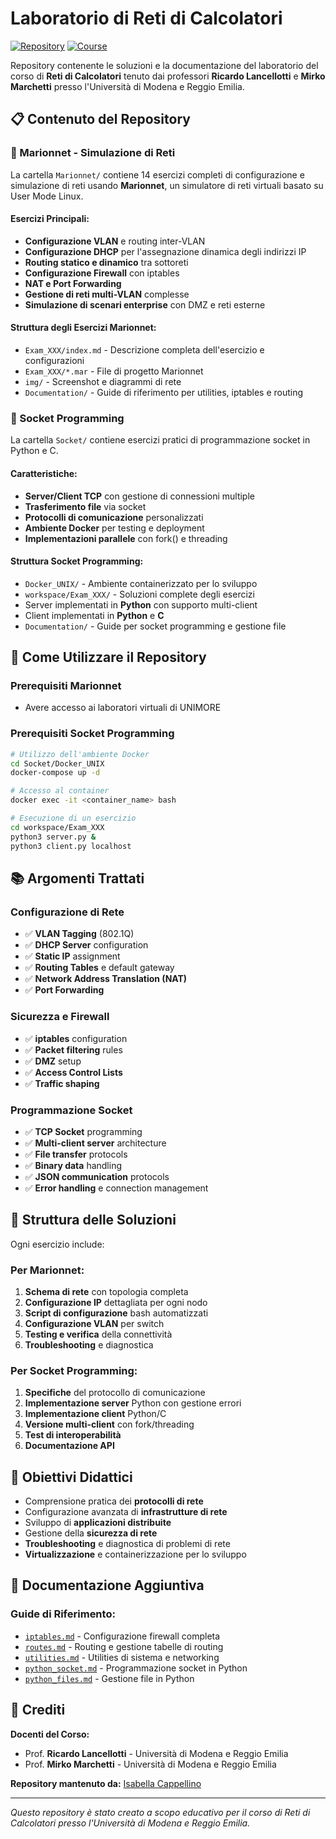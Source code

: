# Laboratorio di Reti di Calcolatori 

[![Repository](https://img.shields.io/badge/Repository-GitHub-blue)](https://github.com/isabella-capp/Reti-Di-Calcolatori)
[![Course](https://img.shields.io/badge/Course-Computer%20Networks%20Lab-green)](https://www.unimore.it)

Repository contenente le soluzioni e la documentazione del laboratorio del corso di **Reti di Calcolatori** tenuto dai professori **Ricardo Lancellotti** e **Mirko Marchetti** presso l'Università di Modena e Reggio Emilia.

## 📋 Contenuto del Repository

### 🔧 Marionnet - Simulazione di Reti
La cartella `Marionnet/` contiene 14 esercizi completi di configurazione e simulazione di reti usando **Marionnet**, un simulatore di reti virtuali basato su User Mode Linux.

#### Esercizi Principali:
- **Configurazione VLAN** e routing inter-VLAN
- **Configurazione DHCP** per l'assegnazione dinamica degli indirizzi IP
- **Routing statico e dinamico** tra sottoreti
- **Configurazione Firewall** con iptables
- **NAT e Port Forwarding**
- **Gestione di reti multi-VLAN** complesse
- **Simulazione di scenari enterprise** con DMZ e reti esterne

#### Struttura degli Esercizi Marionnet:
- `Exam_XXX/index.md` - Descrizione completa dell'esercizio e configurazioni
- `Exam_XXX/*.mar` - File di progetto Marionnet
- `img/` - Screenshot e diagrammi di rete
- `Documentation/` - Guide di riferimento per utilities, iptables e routing

### 🔌 Socket Programming
La cartella `Socket/` contiene esercizi pratici di programmazione socket in Python e C.

#### Caratteristiche:
- **Server/Client TCP** con gestione di connessioni multiple
- **Trasferimento file** via socket
- **Protocolli di comunicazione** personalizzati
- **Ambiente Docker** per testing e deployment
- **Implementazioni parallele** con fork() e threading

#### Struttura Socket Programming:
- `Docker_UNIX/` - Ambiente containerizzato per lo sviluppo
- `workspace/Exam_XXX/` - Soluzioni complete degli esercizi
- Server implementati in **Python** con supporto multi-client
- Client implementati in **Python** e **C**
- `Documentation/` - Guide per socket programming e gestione file

## 🚀 Come Utilizzare il Repository

### Prerequisiti Marionnet
- Avere accesso ai laboratori virtuali di UNIMORE
### Prerequisiti Socket Programming
```bash
# Utilizzo dell'ambiente Docker
cd Socket/Docker_UNIX
docker-compose up -d

# Accesso al container
docker exec -it <container_name> bash

# Esecuzione di un esercizio
cd workspace/Exam_XXX
python3 server.py &
python3 client.py localhost
```

## 📚 Argomenti Trattati

### Configurazione di Rete
- ✅ **VLAN Tagging** (802.1Q)
- ✅ **DHCP Server** configuration
- ✅ **Static IP** assignment
- ✅ **Routing Tables** e default gateway
- ✅ **Network Address Translation (NAT)**
- ✅ **Port Forwarding**

### Sicurezza e Firewall
- ✅ **iptables** configuration
- ✅ **Packet filtering** rules
- ✅ **DMZ** setup
- ✅ **Access Control Lists**
- ✅ **Traffic shaping**

### Programmazione Socket
- ✅ **TCP Socket** programming
- ✅ **Multi-client server** architecture
- ✅ **File transfer** protocols
- ✅ **Binary data** handling
- ✅ **JSON communication** protocols
- ✅ **Error handling** e connection management

## 🔗 Struttura delle Soluzioni

Ogni esercizio include:

### Per Marionnet:
1. **Schema di rete** con topologia completa
2. **Configurazione IP** dettagliata per ogni nodo
3. **Script di configurazione** bash automatizzati
4. **Configurazione VLAN** per switch
5. **Testing e verifica** della connettività
6. **Troubleshooting** e diagnostica

### Per Socket Programming:
1. **Specifiche** del protocollo di comunicazione
2. **Implementazione server** Python con gestione errori
3. **Implementazione client** Python/C
4. **Versione multi-client** con fork/threading
5. **Test di interoperabilità**
6. **Documentazione API**

## 🎯 Obiettivi Didattici

- Comprensione pratica dei **protocolli di rete**
- Configurazione avanzata di **infrastrutture di rete**
- Sviluppo di **applicazioni distribuite**
- Gestione della **sicurezza di rete**
- **Troubleshooting** e diagnostica di problemi di rete
- **Virtualizzazione** e containerizzazione per lo sviluppo

## 📖 Documentazione Aggiuntiva

### Guide di Riferimento:
- [`iptables.md`](Marionnet/Documentation/iptables.md) - Configurazione firewall completa
- [`routes.md`](Marionnet/Documentation/routes.md) - Routing e gestione tabelle di routing
- [`utilities.md`](Marionnet/Documentation/utilities.md) - Utilities di sistema e networking
- [`python_socket.md`](Socket/Documentation/python_socket.md) - Programmazione socket in Python
- [`python_files.md`](Socket/Documentation/python_files.md) - Gestione file in Python

## 👥 Crediti

**Docenti del Corso:**
- Prof. **Ricardo Lancellotti** - Università di Modena e Reggio Emilia
- Prof. **Mirko Marchetti** - Università di Modena e Reggio Emilia

**Repository mantenuto da:** [Isabella Cappellino](https://github.com/isabella-capp)

---

*Questo repository è stato creato a scopo educativo per il corso di Reti di Calcolatori presso l'Università di Modena e Reggio Emilia.*
